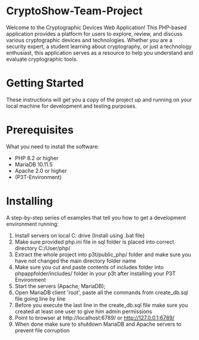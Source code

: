 # CryptoShow-Team-Project
Welcome to the Cryptographic Devices Web Application! This PHP-based application provides a platform for users to explore, review, and discuss various cryptographic devices and technologies. Whether you are a security expert, a student learning about cryptography, or just a technology enthusiast, this application serves as a resource to help you understand and evaluate cryptographic tools.

# Getting Started
These instructions will get you a copy of the project up and running on your local machine for development and testing purposes.

# Prerequisites
What you need to install the software:

- PHP 8.2 or higher
- MariaDB 10.11.5
- Apache 2.0 or higher
- (P3T-Environment)

# Installing 
A step-by-step series of examples that tell you how to get a development environment running:

1. Install servers on local C: drive (Install using .bat file)
2. Make sure provided php.ini file in sql folder is placed into correct directory C:/User/php/
3. Extract the whole project into p3t/public_php/ folder and make sure you have not changed the main directory folder name
4. Make sure you cut and paste contents of includes folder into phpappfolder/includes/ folder in your p3t after installing your P3T Environment
5. Start the servers (Apache, MariaDB);
6. Open MariaDB client 'root', paste all the commands from create_db.sql file going line by line
7. Before you execute the last line in the create_db.sql file make sure you created at least one user to give him admin permissions
8. Point to browser at http://localhost:6789/ or http://127.0.0.1:6789/
9. When done make sure to shutdown MariaDB and Apache servers to prevent file corruption
